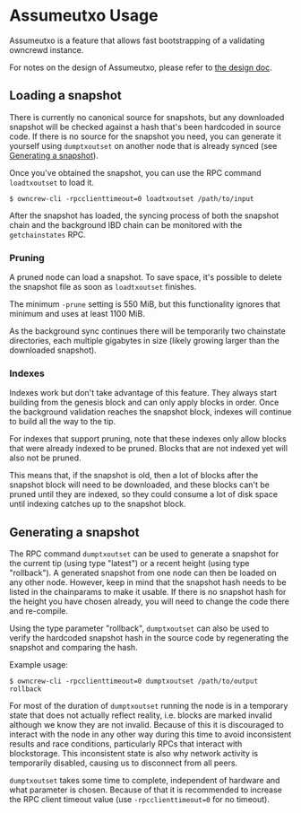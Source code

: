 # Assumeutxo Usage

Assumeutxo is a feature that allows fast bootstrapping of a validating owncrewd
instance.

For notes on the design of Assumeutxo, please refer to [the design doc](/doc/design/assumeutxo.md).

## Loading a snapshot

There is currently no canonical source for snapshots, but any downloaded snapshot
will be checked against a hash that's been hardcoded in source code. If there is
no source for the snapshot you need, you can generate it yourself using
`dumptxoutset` on another node that is already synced (see
[Generating a snapshot](#generating-a-snapshot)).

Once you've obtained the snapshot, you can use the RPC command `loadtxoutset` to
load it.

```
$ owncrew-cli -rpcclienttimeout=0 loadtxoutset /path/to/input
```

After the snapshot has loaded, the syncing process of both the snapshot chain
and the background IBD chain can be monitored with the `getchainstates` RPC.

### Pruning

A pruned node can load a snapshot. To save space, it's possible to delete the
snapshot file as soon as `loadtxoutset` finishes.

The minimum `-prune` setting is 550 MiB, but this functionality ignores that
minimum and uses at least 1100 MiB.

As the background sync continues there will be temporarily two chainstate
directories, each multiple gigabytes in size (likely growing larger than the
downloaded snapshot).

### Indexes

Indexes work but don't take advantage of this feature. They always start building
from the genesis block and can only apply blocks in order. Once the background
validation reaches the snapshot block, indexes will continue to build all the
way to the tip.


For indexes that support pruning, note that these indexes only allow blocks that
were already indexed to be pruned. Blocks that are not indexed yet will also
not be pruned.

This means that, if the snapshot is old, then a lot of blocks after the snapshot
block will need to be downloaded, and these blocks can't be pruned until they
are indexed, so they could consume a lot of disk space until indexing catches up
to the snapshot block.

## Generating a snapshot

The RPC command `dumptxoutset` can be used to generate a snapshot for the current
tip (using type "latest") or a recent height (using type "rollback"). A generated
snapshot from one node can then be loaded
on any other node. However, keep in mind that the snapshot hash needs to be
listed in the chainparams to make it usable. If there is no snapshot hash for
the height you have chosen already, you will need to change the code there and
re-compile.

Using the type parameter "rollback", `dumptxoutset` can also be used to verify the
hardcoded snapshot hash in the source code by regenerating the snapshot and
comparing the hash.

Example usage:

```
$ owncrew-cli -rpcclienttimeout=0 dumptxoutset /path/to/output rollback
```

For most of the duration of `dumptxoutset` running the node is in a temporary
state that does not actually reflect reality, i.e. blocks are marked invalid
although we know they are not invalid. Because of this it is discouraged to
interact with the node in any other way during this time to avoid inconsistent
results and race conditions, particularly RPCs that interact with blockstorage.
This inconsistent state is also why network activity is temporarily disabled,
causing us to disconnect from all peers.

`dumptxoutset` takes some time to complete, independent of hardware and
what parameter is chosen. Because of that it is recommended to increase the RPC
client timeout value (use `-rpcclienttimeout=0` for no timeout).
